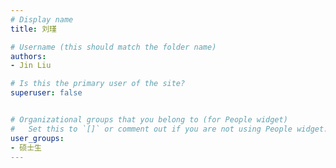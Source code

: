 ```yaml
---
# Display name
title: 刘瑾

# Username (this should match the folder name)
authors:
- Jin Liu

# Is this the primary user of the site?
superuser: false


# Organizational groups that you belong to (for People widget)
#   Set this to `[]` or comment out if you are not using People widget.
user_groups:
- 硕士生
---
```


